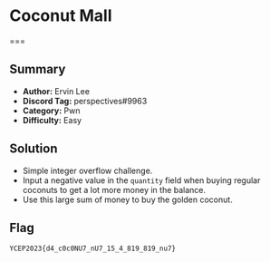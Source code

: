 # Coconut Mall
===

## Summary
* **Author:** Ervin Lee
* **Discord Tag:** perspectives#9963
* **Category:** Pwn
* **Difficulty:** Easy

## Solution
- Simple integer overflow challenge.
- Input a negative value in the `quantity` field when buying regular coconuts to get a lot more money in the balance.
- Use this large sum of money to buy the golden coconut.

## Flag
```
YCEP2023{d4_c0c0NU7_nU7_15_4_819_819_nu7}
```
